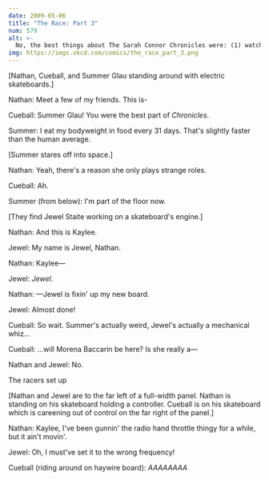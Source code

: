 ```yaml
---
date: 2009-05-06
title: "The Race: Part 3"
num: 579
alt: >-
  No, the best things about The Sarah Connor Chronicles were: (1) watching Sarah and Cameron try to pass for normal, and (2) Cameron throwing people and things through walls. Everything else was pretty secondary.
img: https://imgs.xkcd.com/comics/the_race_part_3.png
---
```

[Nathan, Cueball, and Summer Glau standing around with electric skateboards.]

Nathan: Meet a few of my friends. This is-

Cueball: Summer Glau! You were the best part of *Chronicles*.

Summer: I eat my bodyweight in food every 31 days. That's slightly faster than the human average.

[Summer stares off into space.]

Nathan: Yeah, there's a reason she only plays strange roles.

Cueball: Ah.

Summer (from below): I'm part of the floor now.

[They find Jewel Staite working on a skateboard's engine.]

Nathan: And this is Kaylee.

Jewel: My name is Jewel, Nathan.

Nathan: Kaylee—

Jewel: *Jewel*.

Nathan: —Jewel is fixin' up my new board.

Jewel: Almost done!

Cueball: So wait. Summer's actually weird, Jewel's actually a mechanical whiz...

Cueball: ...will Morena Baccarin be here? Is she really a—

Nathan and Jewel: No.

The racers set up

[Nathan and Jewel are to the far left of a full-width panel. Nathan is standing on his skateboard holding a controller. Cueball is on his skateboard which is careening out of control on the far right of the panel.]

Nathan: Kaylee, I've been gunnin' the radio hand throttle thingy for a while, but it ain't movin'.

Jewel: Oh, I must've set it to the wrong frequency!

Cueball (riding around on haywire board): *AAAAAAAA*